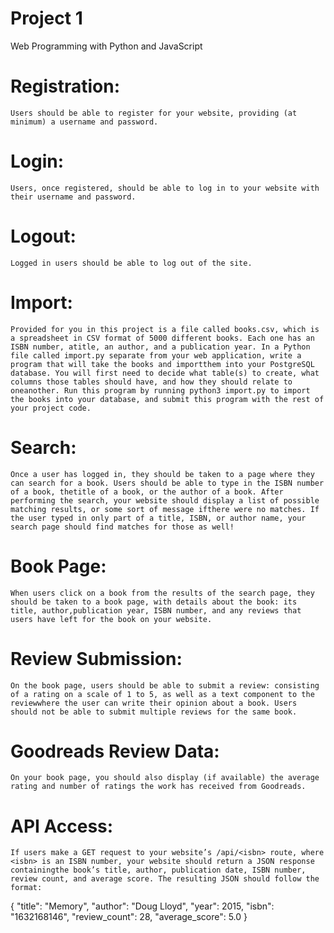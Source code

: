 # Project 1

Web Programming with Python and JavaScript


# Registration: 
    Users should be able to register for your website, providing (at minimum) a username and password.

# Login: 
    Users, once registered, should be able to log in to your website with their username and password.

# Logout: 
    Logged in users should be able to log out of the site.

# Import:
    Provided for you in this project is a file called books.csv, which is a spreadsheet in CSV format of 5000 different books. Each one has an ISBN number, atitle, an author, and a publication year. In a Python file called import.py separate from your web application, write a program that will take the books and importthem into your PostgreSQL database. You will first need to decide what table(s) to create, what columns those tables should have, and how they should relate to oneanother. Run this program by running python3 import.py to import the books into your database, and submit this program with the rest of your project code.

# Search: 
    Once a user has logged in, they should be taken to a page where they can search for a book. Users should be able to type in the ISBN number of a book, thetitle of a book, or the author of a book. After performing the search, your website should display a list of possible matching results, or some sort of message ifthere were no matches. If the user typed in only part of a title, ISBN, or author name, your search page should find matches for those as well!

# Book Page: 
    When users click on a book from the results of the search page, they should be taken to a book page, with details about the book: its title, author,publication year, ISBN number, and any reviews that users have left for the book on your website.

# Review Submission: 
    On the book page, users should be able to submit a review: consisting of a rating on a scale of 1 to 5, as well as a text component to the reviewwhere the user can write their opinion about a book. Users should not be able to submit multiple reviews for the same book.

# Goodreads Review Data: 
    On your book page, you should also display (if available) the average rating and number of ratings the work has received from Goodreads.

# API Access: 
    If users make a GET request to your website’s /api/<isbn> route, where <isbn> is an ISBN number, your website should return a JSON response containingthe book’s title, author, publication date, ISBN number, review count, and average score. The resulting JSON should follow the format:

{
    "title": "Memory",
    "author": "Doug Lloyd",
    "year": 2015,
    "isbn": "1632168146",
    "review_count": 28,
    "average_score": 5.0
}
